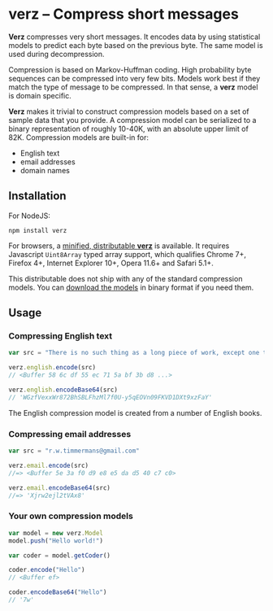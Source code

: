 verz – Compress short messages
==============================

**Verz** compresses very short messages. It encodes data by using statistical
models to predict each byte based on the previous byte. The same model is
used during decompression.

Compression is based on Markov-Huffman coding. High probability byte sequences
can be compressed into very few bits. Models work best if they match the type
of message to be compressed. In that sense, a **verz** model is domain specific.

**Verz** makes it trivial to construct compression models based on a set of
sample data that you provide. A compression model can be serialized to a binary
representation of roughly 10-40K, with an absolute upper limit of 82K.
Compression models are built-in for:
- English text
- email addresses
- domain names


Installation
------------

For NodeJS:

```
npm install verz
```

For browsers, a [minified, distributable **verz**][1] is available. It requires
Javascript `Uint8Array` typed array  support, which qualifies Chrome 7+,
Firefox 4+, Internet Explorer 10+, Opera 11.6+ and Safari 5.1+.

This distributable does not ship with any of the standard compression models.
You can [download the models][2] in binary format if you need them.

[1]: https://github.com/rolftimmermans/verz/blob/master/dist/verz.min.js
[2]: https://github.com/rolftimmermans/verz/blob/master/lib/models/


Usage
-----

### Compressing English text

``` javascript
var src = "There is no such thing as a long piece of work, except one that you dare not start."

verz.english.encode(src)
// <Buffer 58 6c df 55 ec 71 5a bf 3b d8 ...>

verz.english.encodeBase64(src)
// 'WGzfVexxWr872BhSBLFhzMl7f0U-y5qEOVn09FKVD1DXt9xzFaY'
```

The English compression model is created from a number of English books.

### Compressing email addresses

``` javascript
var src = "r.w.timmermans@gmail.com"

verz.email.encode(src)
//=> <Buffer 5e 3a f0 d9 e8 e5 da d5 40 c7 c0>

verz.email.encodeBase64(src)
//=> 'Xjrw2ejl2tVAx8'
```

### Your own compression models

``` javascript
var model = new verz.Model
model.push("Hello world!")

var coder = model.getCoder()

coder.encode("Hello")
// <Buffer ef>

coder.encodeBase64("Hello")
// '7w'
```


